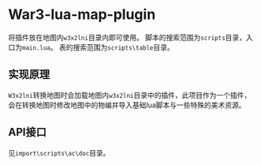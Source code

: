 # War3-lua-map-plugin

将插件放在地图内`w3x2lni`目录内即可使用。
脚本的搜索范围为`scripts`目录，入口为`main.lua`。
表的搜索范围为`scripts\table`目录。

## 实现原理

`W3x2lni`转换地图时会加载地图内`w3x2lni`目录中的插件，此项目作为一个插件，会在转换地图时修改地图中的物编并导入基础lua脚本与一些特殊的美术资源。

## API接口

见`import\scripts\ac\doc`目录。